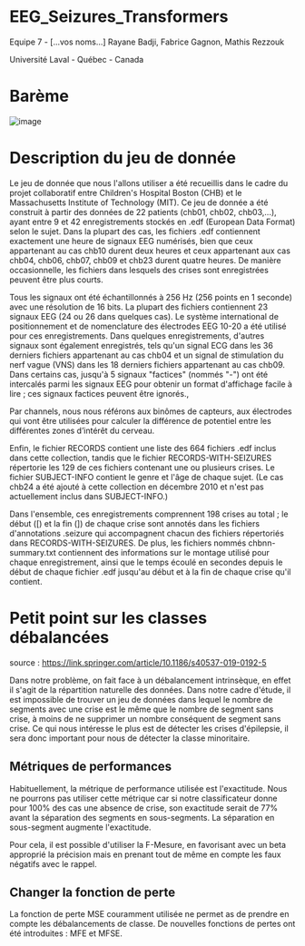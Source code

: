 # EEG_Seizures_Transformers

Equipe 7 - [...vos noms...] Rayane Badji, Fabrice Gagnon, Mathis Rezzouk

Université Laval - Québec - Canada 

# Barème

![image](https://github.com/Rinkachirikiari/EEG_Seizures_Transformers-/assets/90961553/cc0f08de-ea42-4624-93c9-f06018a7723e)

# Description du jeu de donnée 

Le jeu de donnée que nous l'allons utiliser a été recueillis dans le cadre du projet collaboratif entre Children's Hospital Boston (CHB) et le Massachusetts Institute of Technology (MIT). 
Ce jeu de donnée a été construit à partir des données de 22 patients (chb01, chb02, chb03,...), ayant entre 9 et 42 enregistrements stockés en .edf (European Data Format) selon le sujet. Dans la plupart des cas, les fichiers .edf contiennent exactement une heure de signaux EEG numérisés, bien que ceux appartenant au cas chb10 durent deux heures et ceux appartenant aux cas chb04, chb06, chb07, chb09 et chb23 durent quatre heures. De manière occasionnelle, les fichiers dans lesquels des crises sont enregistrées peuvent être plus courts.

Tous les signaux ont été échantillonnés à 256 Hz (256 points en 1 seconde) avec une résolution de 16 bits. La plupart des fichiers contiennent 23 signaux EEG (24 ou 26 dans quelques cas). Le système international de positionnement et de nomenclature des électrodes EEG 10-20 a été utilisé pour ces enregistrements. Dans quelques enregistrements, d'autres signaux sont également enregistrés, tels qu'un signal ECG dans les 36 derniers fichiers appartenant au cas chb04 et un signal de stimulation du nerf vague (VNS) dans les 18 derniers fichiers appartenant au cas chb09. Dans certains cas, jusqu'à 5 signaux "factices" (nommés "-") ont été intercalés parmi les signaux EEG pour obtenir un format d'affichage facile à lire ; ces signaux factices peuvent être ignorés.,

Par channels, nous nous référons aux binômes de capteurs, aux électrodes qui vont être utilisées pour calculer la différence de potentiel entre les différentes zones d’intérêt du cerveau.

Enfin, le fichier RECORDS contient une liste des 664 fichiers .edf inclus dans cette collection, tandis que le fichier RECORDS-WITH-SEIZURES répertorie les 129 de ces fichiers contenant une ou plusieurs crises. Le fichier SUBJECT-INFO contient le genre et l'âge de chaque sujet. (Le cas chb24 a été ajouté à cette collection en décembre 2010 et n'est pas actuellement inclus dans SUBJECT-INFO.)

Dans l'ensemble, ces enregistrements comprennent 198 crises au total ; le début ([) et la fin (]) de chaque crise sont annotés dans les fichiers d'annotations .seizure qui accompagnent chacun des fichiers répertoriés dans RECORDS-WITH-SEIZURES. De plus, les fichiers nommés chbnn-summary.txt contiennent des informations sur le montage utilisé pour chaque enregistrement, ainsi que le temps écoulé en secondes depuis le début de chaque fichier .edf jusqu'au début et à la fin de chaque crise qu'il contient.

# Petit point sur les classes débalancées
source : https://link.springer.com/article/10.1186/s40537-019-0192-5

Dans notre problème, on fait face à un débalancement intrinsèque, en effet il s'agit de la répartition naturelle des données. Dans notre cadre d'étude, il est impossible de trouver un jeu de données dans lequel le nombre de segments avec une crise est le même que le nombre de segment sans crise, à moins de ne supprimer un nombre conséquent de segment sans crise. Ce qui nous intéresse le plus est de détecter les crises d'épilepsie, il sera donc important pour nous de détecter la classe minoritaire.

## Métriques de performances

Habituellement, la métrique de performance utilisée est l'exactitude. Nous ne pourrons pas utiliser cette métrique car si notre classificateur donne pour 100% des cas une absence de crise, son exactitude serait de 77% avant la séparation des segments en sous-segments. La séparation en sous-segment augmente l'exactitude.

Pour cela, il est possible d'utiliser la F-Mesure, en favorisant avec un beta approprié la précision mais en prenant tout de même en compte les faux négatifs avec le rappel.

## Changer la fonction de perte 

La fonction de perte MSE couramment utilisée ne permet as de prendre en compte les débalancements de classe. De nouvelles fonctions de pertes ont été introduites : MFE et MFSE.
